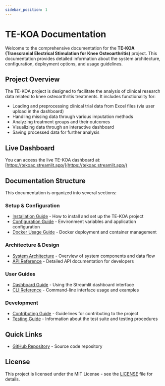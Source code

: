 ```yaml
---
sidebar_position: 1
---
```


# TE-KOA Documentation

Welcome to the comprehensive documentation for the **TE-KOA (Transcranial Electrical Stimulation for Knee Osteoarthritis)** project. This documentation provides detailed information about the system architecture, configuration, deployment options, and usage guidelines.

## Project Overview

The TE-KOA project is designed to facilitate the analysis of clinical research data related to knee osteoarthritis treatments. It includes functionality for:

- Loading and preprocessing clinical trial data from Excel files (via user upload in the dashboard)
- Handling missing data through various imputation methods
- Analyzing treatment groups and their outcomes
- Visualizing data through an interactive dashboard
- Saving processed data for further analysis

## Live Dashboard

You can access the live TE-KOA dashboard at: [https://tekoac.streamlit.app/](https://tekoac.streamlit.app/)

## Documentation Structure

This documentation is organized into several sections:

### Setup & Configuration

- [Installation Guide](installation) - How to install and set up the TE-KOA project
- [Configuration Guide](configuration) - Environment variables and application configuration
- [Docker Usage Guide](docker-usage) - Docker deployment and container management

### Architecture & Design

- [System Architecture](architecture) - Overview of system components and data flow
- [API Reference](/api) - Detailed API documentation for developers

### User Guides

- [Dashboard Guide](dashboard) - Using the Streamlit dashboard interface
- [CLI Reference](cli) - Command-line interface usage and examples

### Development

- [Contributing Guide](contributing) - Guidelines for contributing to the project
- [Testing Guide](testing) - Information about the test suite and testing procedures

## Quick Links

- [GitHub Repository](https://github.com/artinmajdi/tekoa) - Source code repository

## License

This project is licensed under the MIT License - see the [LICENSE](https://github.com/artinmajdi/tekoa/blob/main/LICENSE.md) file for details.
